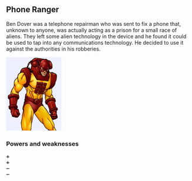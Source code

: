 ## Phone Ranger

Ben Dover was a telephone repairman who was sent to fix a phone that, unknown to anyone, was actually acting as a prison for a small race of aliens.
They left some alien technology in the device and he found it could be used to tap into any communications technology. 
He decided to use it against the authorities in his robberies.

![Ms Everyshot](/Images/phoneRanger.png)

### Powers and weaknesses

    ➕ 
    ➕ 
    ➖ 
    ➖ 
